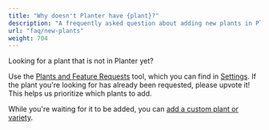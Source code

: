 ```yaml
---
title: "Why doesn't Planter have {plant}?"
description: "A frequently asked question about adding new plants in Planter"
url: "faq/new-plants"
weight: 704
---
```


Looking for a plant that is not in Planter yet?  

Use the [Plants and Feature Requests](https://planter.garden/requests) tool, which you can find in [Settings](https://planter.garden/settings). If the plant you're looking for has already been requested, please upvote it! This helps us prioritize which plants to add. 

While you're waiting for it to be added, you can [add a custom plant or variety](../customization).
